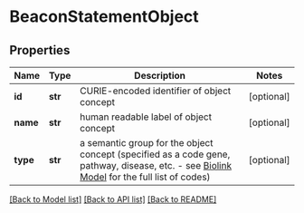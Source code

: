 # BeaconStatementObject

## Properties
Name | Type | Description | Notes
------------ | ------------- | ------------- | -------------
**id** | **str** | CURIE-encoded identifier of object concept  | [optional] 
**name** | **str** | human readable label of object concept | [optional] 
**type** | **str** | a semantic group for the object concept (specified as a code gene, pathway, disease, etc. - see [Biolink Model](https://biolink.github.io/biolink-model) for the full list of codes)  | [optional] 

[[Back to Model list]](../README.md#documentation-for-models) [[Back to API list]](../README.md#documentation-for-api-endpoints) [[Back to README]](../README.md)


